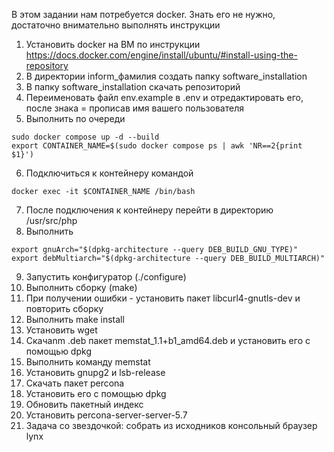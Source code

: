 В этом задании нам потребуется docker. Знать его не нужно, достаточно внимательно выполнять инструкции

1) Установить docker на ВМ по инструкции https://docs.docker.com/engine/install/ubuntu/#install-using-the-repository
2) В директории inform_фамилия создать папку software_installation
3) В папку software_installation скачать репозиторий
4) Переименовать файл env.example в .env и отредактировать его, после знака = прописав имя вашего пользователя
5) Выполнить по очереди
```
sudo docker compose up -d --build
export CONTAINER_NAME=$(sudo docker compose ps | awk 'NR==2{print $1}')
```
6) Подключиться к контейнеру командой
```
docker exec -it $CONTAINER_NAME /bin/bash
```
7) После подключения к контейнеру перейти в директорию /usr/src/php
8) Выполнить
```
export gnuArch="$(dpkg-architecture --query DEB_BUILD_GNU_TYPE)"
export debMultiarch="$(dpkg-architecture --query DEB_BUILD_MULTIARCH)"
```
9) Запустить конфигуратор (./configure)
10) Выполнить сборку (make)
11) При получении ошибки - установить пакет libcurl4-gnutls-dev и повторить сборку
12) Выполнить make install
13) Установить wget
14) Скачаnm .deb пакет memstat_1.1+b1_amd64.deb и установить его с помощью dpkg
15) Выполнить команду memstat
16) Установить gnupg2 и lsb-release
17) Скачать пакет percona
18) Установить его с помощью dpkg
19) Обновить пакетный индекс
20) Установить percona-server-server-5.7
21) Задача со звездочкой: собрать из исходников консольный браузер lynx
